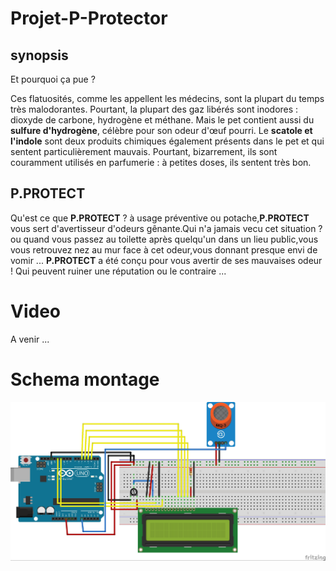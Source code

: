 # Projet-P-Protector

## synopsis

Et pourquoi ça pue ?

Ces flatuosités, comme les appellent les médecins, sont la plupart du temps très malodorantes. Pourtant, la plupart des gaz libérés sont inodores : dioxyde de carbone, hydrogène et méthane. Mais le pet contient aussi du __sulfure d'hydrogène__, célèbre pour son odeur d'œuf pourri. Le __scatole et l'indole__ sont deux produits chimiques également présents dans le pet et qui sentent particulièrement mauvais. Pourtant, bizarrement, ils sont couramment utilisés en parfumerie : à petites doses, ils sentent très bon. 

## P.PROTECT

Qu'est ce que __P.PROTECT__ ? à usage préventive ou potache,__P.PROTECT__ vous sert d'avertisseur d'odeurs gênante.Qui n'a jamais vecu cet situation ? ou quand vous passez au toilette après quelqu'un dans un lieu public,vous vous retrouvez nez au mur face à cet odeur,vous donnant presque envi de vomir ... __P.PROTECT__ a été conçu pour vous avertir de ses mauvaises odeur ! Qui peuvent ruiner une réputation ou le contraire ...


# Video

A venir ...


# Schema montage

![image](PPROTECT.jpg)

